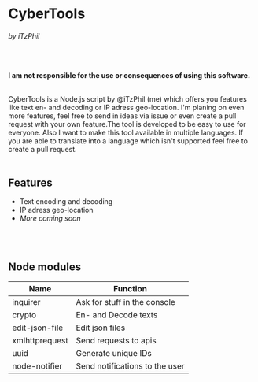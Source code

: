 # CyberTools
###### by iTzPhil
<br>

**I am not responsible for the use or consequences of using this software.**
<br><br>

CyberTools is a Node.js script by @iTzPhil (me) which offers you features like text en- and decoding or IP adress geo-location. I'm planing on even more features, feel free to send in ideas via issue or even create a pull request with your own feature.The tool is developed to be easy to use for everyone.  Also I want to make this tool available in multiple languages. If you are able to translate into a language which isn't supported feel free to create a pull request. 
<br><br>


## Features
- Text encoding and decoding
- IP adress geo-location
- _More coming soon_

<br><br>

## Node modules 


| Name  | Function  |
| ------------ | ------------ |
|  inquirer | Ask for stuff in the console  |
| crypto  | En- and Decode texts  |
| edit-json-file  | Edit json files  |
| xmlhttprequest | Send requests to apis |
| uuid | Generate unique IDs |
| node-notifier | Send notifications to the user |






